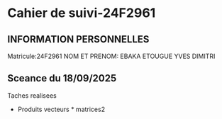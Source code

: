 # Cahier de suivi-24F2961

## INFORMATION PERSONNELLES
Matricule:24F2961
NOM ET PRENOM: EBAKA ETOUGUE YVES DIMITRI

## Sceance du 18/09/2025
Taches realisees
- Produits vecteurs * matrices2
